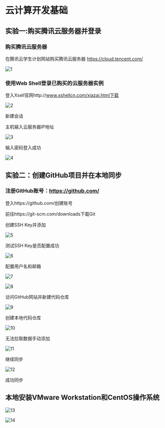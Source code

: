 # 云计算开发基础

## 实验一:购买腾讯云服务器并登录

### 购买腾讯云服务器 

 在腾讯云学生计划网站购买腾讯云服务器 https://cloud.tencent.com/

![1](..\image\1.png)

### 使用Web Shell登录已购买的云服务器实例 

登入Xsell官网http://www.xshellcn.com/xiazai.html下载

![2](..\image\2.png)

新建会话 

主机输入云服务器IP地址

![3](..\image\3.png)

输入密码登入成功

![4](..\image\4.png)

## 实验二：创建GitHub项目并在本地同步

### 注册GitHub账号：https://github.com/

登入https://github.com/创建账号

前往https://git-scm.com/downloads下载Git

创建SSH Key并添加

![5](..\image\5.png)

测试SSH Key是否配置成功

![6](..\image\6.png)

配置用户名和邮箱

![7](..\image\7.png)

![8](..\image\8.png)

访问GitHub网站并新建代码仓库

![9](..\image\9.png)

创建本地代码仓库

![10](..\image\10.png)

无法拉取数据手动添加

![11](..\image\11.png)

继续同步

![12](..\image\12.png)

成功同步

## 本地安装VMware Workstation和CentOS操作系统

![13](..\image\13.png)

![14](..\image\14.png)